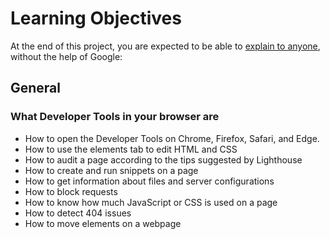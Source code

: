# Learning Objectives
At the end of this project, you are expected to be able to [explain to anyone](https://fs.blog/feynman-learning-technique/), without the help of Google:

## General
### What Developer Tools in your browser are
* How to open the Developer Tools on Chrome, Firefox, Safari, and Edge.
* How to use the elements tab to edit HTML and CSS
* How to audit a page according to the tips suggested by Lighthouse
* How to create and run snippets on a page
* How to get information about files and server configurations
* How to block requests
* How to know how much JavaScript or CSS is used on a page
* How to detect 404 issues
* How to move elements on a webpage
